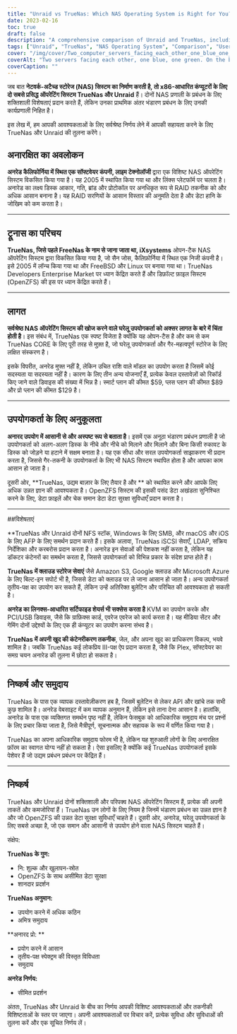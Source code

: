 ```yaml
---
title: "Unraid vs TrueNas: Which NAS Operating System is Right for You?"
date: 2023-02-16
toc: true
draft: false
description: "A comprehensive comparison of Unraid and TrueNas, including their user-friendliness, features, documentation, and community, to help users make an informed decision on which NAS operating system is best for their needs."
tags: ["Unraid", "TrueNas", "NAS Operating System", "Comparison", "User-Friendliness", "Features", "Documentation", "Community", "Open-Source", "Enterprise", "Data Protection", "Performance", "Flexibility", "Easy to Use", "Third-Party Applications"]
cover: "/img/cover/Two_computer_servers_facing_each_other_one_blue_one_green.png"
coverAlt: "Two servers facing each other, one blue, one green. On the blue side a person stands wearing a hardhat and safety vest. On the green side a person sitting on the couch."
coverCaption: ""
---
```


 जब बात **नेटवर्क-अटैच्ड स्टोरेज (NAS) सिस्टम का निर्माण करती है, तो x86-आधारित कंप्यूटरों के लिए दो सबसे प्रसिद्ध ऑपरेटिंग सिस्टम TrueNas और Unraid** हैं। दोनों NAS प्रणाली के प्रबंधन के लिए शक्तिशाली विशेषताएं प्रदान करते हैं, लेकिन उनका प्राथमिक अंतर भंडारण प्रबंधन के लिए उनकी कार्यप्रणाली निहित है।  इस लेख में, हम आपकी आवश्यकताओं के लिए सर्वश्रेष्ठ निर्णय लेने में आपकी सहायता करने के लिए TrueNas और Unraid की तुलना करेंगे।  ## अनारक्षित का अवलोकन  **अनरेड कैलिफोर्निया में स्थित एक सॉफ्टवेयर कंपनी, लाइम टेक्नोलॉजी** द्वारा एक विशिष्ट NAS ऑपरेटिंग सिस्टम विकसित किया गया है। यह 2005 में स्थापित किया गया था और लिंक्स प्लेटफॉर्म पर चलता है। अनारेड का लक्ष्य डिस्क आकार, गति, ब्रांड और प्रोटोकॉल पर अनधिकृत रूप से RAID तकनीक को और अधिक आसान बनाना है। यह RAID सरणियों के आसान विस्तार की अनुमति देता है और डेटा हानि के जोखिम को कम करता है।  ______  ## ट्रूनास का परिचय  **TrueNas, जिसे पहले FreeNas के नाम से जाना जाता था, iXsystems** ओपन-टैक NAS ऑपरेटिंग सिस्टम द्वारा विकसित किया गया है, जो सैन जोस, कैलिफ़ोर्निया में स्थित एक निजी कंपनी है। इसे 2005 में लॉन्च किया गया था और FreeBSD और Linux पर बनाया गया था। TrueNas Developers Enterprise Market पर ध्यान केंद्रित करते हैं और डिफ़ॉल्ट फ़ाइल सिस्टम (OpenZFS) की इस पर ध्यान केंद्रित करते हैं।  ______  ## लागत  **सर्वश्रेष्ठ NAS ऑपरेटिंग सिस्टम की खोज करने वाले घरेलू उपयोगकर्ता को अक्सर लागत के बारे में चिंता होती है**। इस संबंध में, TrueNas एक स्पष्ट विजेता है क्योंकि यह ओपन-टैस है और कम से कम TrueNas CORE के लिए पूरी तरह से मुफ़्त है, जो घरेलू उपयोगकर्ता और गैर-महत्वपूर्ण स्टोरेज के लिए लक्षित संस्करण है।  इसके विपरीत, अनरेड मुफ्त नहीं है, लेकिन उचित राशि वाले मॉडल का उपयोग करता है जिसमें कोई सदस्यता या सदस्यता नहीं है। कारण के लिए तीन अन्य योजनाएँ हैं, प्रत्येक केवल दस्तावेज़ों को रिकॉर्ड किए जाने वाले डिवाइस की संख्या में भिन्न है। स्मार्ट प्लान की कीमत $59, प्लस प्लान की कीमत $89 और प्रो प्लान की कीमत $129 है।  ______  ## उपयोगकर्ता के लिए अनुकूलता  **अनारद उपयोग में आसानी से और अस्पष्ट रूप से बताता है**। इसमें एक अनूठा भंडारण प्रबंधन प्रणाली है जो उपयोगकर्ता को अलग-अलग डिस्क के नीचे और नीचे को मिलाने और मिलाने और बिना किसी रुकावट के डिस्क को जोड़ने या हटाने में सक्षम बनाता है। यह एक सीधा और सरल उपयोगकर्ता साझाकरण भी प्रदान करता है, जिससे गैर-तकनी के उपयोगकर्ता के लिए भी NAS सिस्टम स्थापित होता है और आपका काम आसान हो जाता है।  दूसरी ओर, **TrueNas, उद्यम बाज़ार के लिए तैयार है और ** को स्थापित करने और आपके लिए अधिक उन्नत ज्ञान की आवश्यकता है। OpenZFS सिस्टम की इसकी पसंद डेटा अखंडता सुनिश्चित करने के लिए, डेटा फ़ाइलें और चेक समान डेटा डेटा सुरक्षा सुविधाएँ प्रदान करता है।  ______  ##विशेषताएं  **TrueNas और Unraid दोनों NFS स्टॉक, Windows के लिए SMB, और macOS और iOS के लिए AFP के लिए समर्थन प्रदान करते हैं। इसके अलावा, TrueNas iSCSI सेवाएँ, LDAP, सक्रिय निर्देशिका और करबरोस प्रदान करता है। अनारेड इन सेवाओं की पेशकश नहीं करता है, लेकिन यह डॉकटर कंटेनरों का समर्थन करता है, जिससे उपयोगकर्ता को विभिन्न प्रकार के संदेश प्राप्त होते हैं।  **TrueNas में क्लाउड स्टोरेज सेवाएं** जैसे Amazon S3, Google क्लाउड और Microsoft Azure के लिए बिल्ट-इन सपोर्ट भी है, जिससे डेटा को क्लाउड पर ले जाना आसान हो जाता है। अन्य उपयोगकर्ता तृतीय-पक्ष का उपयोग कर सकते हैं, लेकिन उन्हें अतिरिक्त बुलेटिन और परिचित की आवश्यकता हो सकती है।  **अनरेड का लिनक्स-आधारित सर्टिफाइड शेयर्स भी सक्सेस करता है** KVM का उपयोग करके और PCI/USB डिवाइस, जैसे कि ग्राफ़िक्स कार्ड, एवरेज एवरेज को कार्य करता है। यह मीडिया सेंटर और गेमिंग दोनों उद्देश्यों के लिए एक ही कंप्यूटर का उपयोग करना संभव है।  **TrueNas में अपनी खुद की कंटेनरीकरण तकनीक**, जेल, और अपना खुद का प्राधिकरण विकल्प, भयवे शामिल है। जबकि TrueNas कई लोकप्रिय III-पक्ष ऐप प्रदान करता है, जैसे कि Plex, सॉफ्टवेयर का समग्र चयन अनारेड की तुलना में छोटा हो सकता है।  ______  ## निष्कर्ष और समुदाय  TrueNas के पास एक व्यापक दस्तावेज़ीकरण हब है, जिसमें बुलेटिन से लेकर API और खांचे तक सभी कुछ शामिल है। अनरेड वेबसाइट में कम व्यापक अनुमान हैं, लेकिन इसे ताना देना आसान है। हालांकि, अनारेड के पास एक व्यक्तिगत समर्थन पृष्ठ नहीं है, लेकिन फेसबुक को आधिकारिक समुदाय मंच पर प्रश्नों के लिए प्रचार किया जाता है, जिसे मैत्रीपूर्ण, सूचनात्मक और सहायक के रूप में वर्णित किया गया है।  TrueNas का अपना आधिकारिक समुदाय फोरम भी है, लेकिन यह शुरुआती लोगों के लिए अनारक्षित फ़ॉरम का स्वागत योग्य नहीं हो सकता है। ऐसा इसलिए है क्योंकि कई TrueNas उपयोगकर्ता इसके पेशेवर हैं जो उद्यम प्रबंधन प्रबंधन पर केंद्रित हैं।  ______  ## निष्कर्ष  TrueNas और Unraid दोनों शक्तिशाली और परिपक्व NAS ऑपरेटिंग सिस्टम हैं, प्रत्येक की अपनी ताकतें और कमजोरियां हैं। TrueNas उन लोगों के लिए नियम है जिनमें भंडारण प्रबंधन का उन्नत ज्ञान है और जो OpenZFS की उन्नत डेटा सुरक्षा सुविधाएँ चाहते हैं। दूसरी ओर, अनारेड, घरेलू उपयोगकर्ता के लिए सबसे अच्छा है, जो एक समान और आसानी से उपयोग होने वाला NAS सिस्टम चाहते हैं।  संक्षेप:  **TrueNas के गुण:** - नि: शुल्क और खुलापन-स्रोत - OpenZFS के साथ असीमित डेटा सुरक्षा - शानदार प्रदर्शन  **TrueNas अनुमान:** - उपयोग करने में अधिक कठिन - अमित्र समुदाय  **अनारद प्रो: ** - प्रयोग करने में आसान - तृतीय-पक्ष स्पेक्ट्रम की विस्तृत विविधता - समुदाय  **अनरेड निर्णय:** - सीमित प्रदर्शन  अंततः, TrueNas और Unraid के बीच का निर्णय आपकी विशिष्ट आवश्यकताओं और तकनीकी विशिष्टताओं के स्तर पर जाएगा। अपनी आवश्यकताओं पर विचार करें, प्रत्येक सुविधा और सुविधाओं की तुलना करें और एक सूचित निर्णय लें।